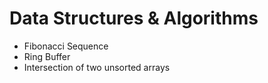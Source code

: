 # Data Structures & Algorithms

- Fibonacci Sequence
- Ring Buffer
- Intersection of two unsorted arrays